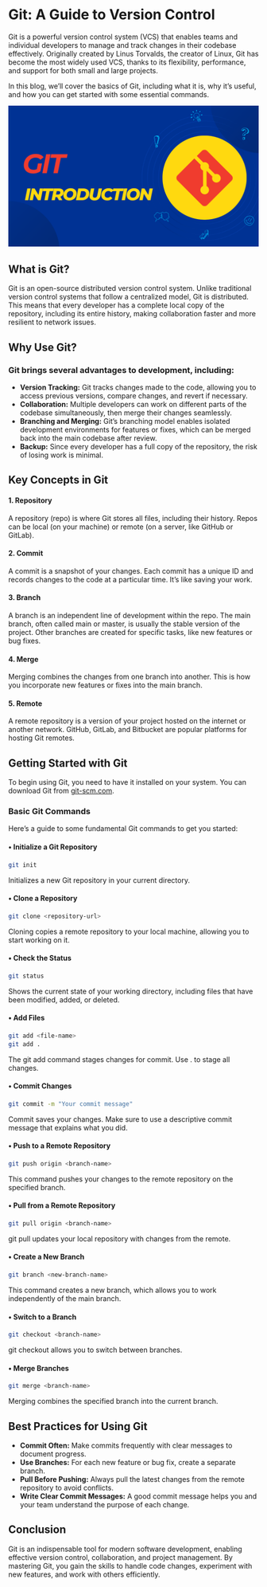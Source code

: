 # Git: A Guide to Version Control

Git is a powerful version control system (VCS) that enables teams and individual developers to manage and track changes in their codebase effectively. Originally created by Linus Torvalds, the creator of Linux, Git has become the most widely used VCS, thanks to its flexibility, performance, and support for both small and large projects.

In this blog, we’ll cover the basics of Git, including what it is, why it’s useful, and how you can get started with some essential commands.

![Thumbnail](../img/GIT%20Introduction.png)

## What is Git?

Git is an open-source distributed version control system. Unlike traditional version control systems that follow a centralized model, Git is distributed. This means that every developer has a complete local copy of the repository, including its entire history, making collaboration faster and more resilient to network issues.

## Why Use Git?

### Git brings several advantages to development, including:

- **Version Tracking:** Git tracks changes made to the code, allowing you to access previous versions, compare changes, and revert if necessary.
- **Collaboration:** Multiple developers can work on different parts of the codebase simultaneously, then merge their changes seamlessly.
- **Branching and Merging:** Git’s branching model enables isolated development environments for features or fixes, which can be merged back into the main codebase after review.
- **Backup:** Since every developer has a full copy of the repository, the risk of losing work is minimal.

## Key Concepts in Git

#### 1. Repository

A repository (repo) is where Git stores all files, including their history. Repos can be local (on your machine) or remote (on a server, like GitHub or GitLab).

#### 2. Commit

A commit is a snapshot of your changes. Each commit has a unique ID and records changes to the code at a particular time. It’s like saving your work.

#### 3. Branch

A branch is an independent line of development within the repo. The main branch, often called main or master, is usually the stable version of the project. Other branches are created for specific tasks, like new features or bug fixes.

#### 4. Merge

Merging combines the changes from one branch into another. This is how you incorporate new features or fixes into the main branch.

#### 5. Remote

A remote repository is a version of your project hosted on the internet or another network. GitHub, GitLab, and Bitbucket are popular platforms for hosting Git remotes.

## Getting Started with Git

To begin using Git, you need to have it installed on your system. You can download Git from [git-scm.com](https://git-scm.com).

### Basic Git Commands

Here’s a guide to some fundamental Git commands to get you started:

#### • Initialize a Git Repository

```bash
git init
```

Initializes a new Git repository in your current directory.

#### • Clone a Repository

```bash
git clone <repository-url>
```

Cloning copies a remote repository to your local machine, allowing you to start working on it.

#### • Check the Status

```bash
git status
```

Shows the current state of your working directory, including files that have been modified, added, or deleted.

#### • Add Files

```bash
git add <file-name>
git add .
```

The git add command stages changes for commit. Use . to stage all changes.

#### • Commit Changes

```bash
git commit -m "Your commit message"
```

Commit saves your changes. Make sure to use a descriptive commit message that explains what you did.

#### • Push to a Remote Repository

```bash
git push origin <branch-name>
```

This command pushes your changes to the remote repository on the specified branch.

#### • Pull from a Remote Repository

```bash
git pull origin <branch-name>
```

git pull updates your local repository with changes from the remote.

#### • Create a New Branch

```bash
git branch <new-branch-name>
```

This command creates a new branch, which allows you to work independently of the main branch.

#### • Switch to a Branch

```bash
git checkout <branch-name>
```

git checkout allows you to switch between branches.

#### • Merge Branches

```bash
git merge <branch-name>
```

Merging combines the specified branch into the current branch.

## Best Practices for Using Git

- **Commit Often:** Make commits frequently with clear messages to document progress.
- **Use Branches:** For each new feature or bug fix, create a separate branch.
- **Pull Before Pushing:** Always pull the latest changes from the remote repository to avoid conflicts.
- **Write Clear Commit Messages:** A good commit message helps you and your team understand the purpose of each change.

## Conclusion

Git is an indispensable tool for modern software development, enabling effective version control, collaboration, and project management. By mastering Git, you gain the skills to handle code changes, experiment with new features, and work with others efficiently.
